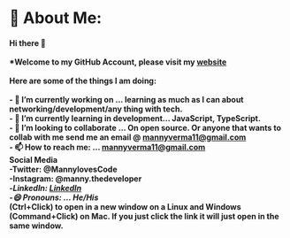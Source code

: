 # 💫 About Me:
#### Hi there 👋<br><br>*Welcome to my GitHub Account, please visit my <a href="http://mverma45.github.io/portfolio/">website</a><br><br>Here are some of the things I am doing:<br><br>- 🔭 I’m currently working on ... learning as much as I can about networking/development/any thing with tech.<br>- 🌱 I’m currently learning in development... JavaScript, TypeScript.<br>- 👯 I’m looking to collaborate ... On open source. Or anyone that wants to collab with me send me an email @ mannyverma11@gmail.com <br>- 📫 How to reach me: ... mannyverma11@gmail.com <br> Social Media<br> -Twitter: @MannylovesCode<br> -Instagram: @manny.thedeveloper<br> -*LinkedIn: <a href="https://www.linkedin.com/in/manendar-verma-1910a84a/">LinkedIn</a><br>-😄 Pronouns: ... He/His<br>*(Ctrl+Click) to open in a new window on a Linux and Windows (Command+Click) on Mac. If you just click the link it will just open in the same window.
